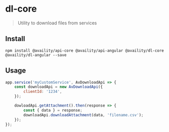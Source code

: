 # dl-core

> Utility to download files from services

## Install

    npm install @availity/api-core @availity/api-angular @availity/dl-core @availity/dl-angular --save

## Usage

```js
app.service('myCustomService', AvDownloadApi => {
    const downloadApi = new AvDownloadApi({
        clientId: '1234',
    });

    dowloadApi.getAttachment().then(response => {
        const { data } = response;
        downloadApi.downloadAttachment(data, 'filename.csv');
    });
});
```
